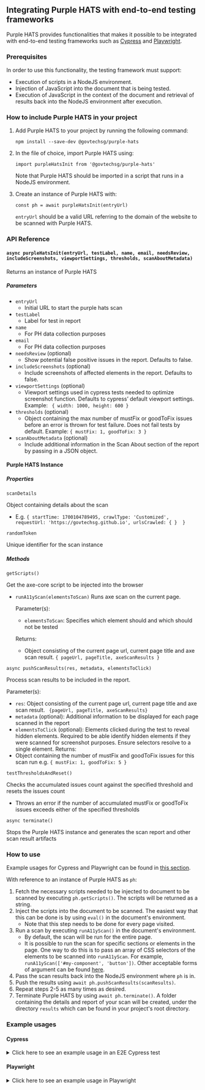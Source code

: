 ## Integrating Purple HATS with end-to-end testing frameworks

Purple HATS provides functionalities that makes it possible to be integrated with end-to-end testing frameworks such as [Cypress](https://www.cypress.io/) and [Playwright](https://playwright.dev/).

### Prerequisites

In order to use this functionality, the testing framework must support:

- Execution of scripts in a NodeJS environment.
- Injection of JavaScript into the document that is being tested.
- Execution of JavaScript in the context of the document and retrieval of results back into the NodeJS environment after execution.

### How to include Purple HATS in your project

1. Add Purple HATS to your project by running the following command:

   `npm install --save-dev @govtechsg/purple-hats`

2. In the file of choice, import Purple HATS using:

   `import purpleHatsInit from '@govtechsg/purple-hats'`

   Note that Purple HATS should be imported in a script that runs in a NodeJS environment.

3. Create an instance of Purple HATS with:

   `const ph = await purpleHatsInit(entryUrl)`

   `entryUrl` should be a valid URL referring to the domain of the website to be scanned with Purple HATS.

### API Reference

#### `async purpleHatsInit(entryUrl, testLabel, name, email, needsReview, includeScreenshots, viewportSettings, thresholds, scanAboutMetadata)`

Returns an instance of Purple HATS

##### Parameters

- `entryUrl`
  - Initial URL to start the purple hats scan
- `testLabel`
  - Label for test in report
- `name`
  - For PH data collection purposes
- `email`
  - For PH data collection purposes
- `needsReview` (optional)
  - Show potential false positive issues in the report. Defaults to false.
- `includeScreenshots` (optional)
  - Include screenshots of affected elements in the report. Defaults to false.
- `viewportSettings` (optional)
  - Viewport settings used in cypress tests needed to optimize screenshot function. Defaults to cypress’ default viewport settings. Example: ` { width: 1000, height: 600 }`
- `thresholds` (optional)
  - Object containing the max number of mustFix or goodToFix issues before an error is thrown for test failure. Does not fail tests by default. Example: `{ mustFix: 1, goodToFix: 3 }`
- `scanAboutMetadata` (optional)
  - Include additional information in the Scan About section of the report by passing in a JSON object. 
#### Purple HATS Instance

##### Properties

`scanDetails`

Object containing details about the scan
- E.g. `{
  startTime: 1700104789495,
  crawlType: 'Customized',
  requestUrl: 'https://govtechsg.github.io',
  urlsCrawled: { } 
}`

`randomToken`

Unique identifier for the scan instance

##### Methods

`getScripts()`

Get the axe-core script to be injected into the browser

- `runA11yScan(elementsToScan)`
  Runs axe scan on the current page.
  
  Parameter(s):
  - `elementsToScan`: Specifies which element should and which should not be tested
  
  Returns:
  - Object consisting of the current page url, current page title and axe scan result. `{ pageUrl, pageTitle, axeScanResults }`

`async pushScanResults(res, metadata, elementsToClick)`

Process scan results to be included in the report.

Parameter(s):

- `res`: Object consisting of the current page url, current page title and axe scan result. ` {pageUrl, pageTitle, axeScanResults}`
- `metadata` (optional): Additional information to be displayed for each page scanned in the report
- `elementsToClick` (optional): Elements clicked during the test to reveal hidden elements. Required to be able identify hidden elements if they were scanned for screenshot purposes. Ensure selectors resolve to a single element. 
  Returns:
- Object containing the number of mustFix and goodToFix issues for this scan run e.g. `{ mustFix: 1, goodToFix: 5 }`

`testThresholdsAndReset()`

Checks the accumulated issues count against the specified threshold and resets the issues count

- Throws an error if the number of accumulated mustFix or goodToFix issues exceeds either of the specified thresholds

`async terminate()`

Stops the Purple HATS instance and generates the scan report and other scan result artifacts

### How to use

Example usages for Cypress and Playwright can be found in [this section](#example-usages).

With reference to an instance of Purple HATS as `ph`:

1. Fetch the necessary scripts needed to be injected to document to be scanned by executing `ph.getScripts()`. The scripts will be returned as a string.
2. Inject the scripts into the document to be scanned. The easiest way that this can be done is by using `eval()` in the document's environment.
   - Note that this step needs to be done for every page visited.
3. Run a scan by executing `runA11yScan()` in the document's environment.
   - By default, the scan will be run for the entire page.
   - It is possible to run the scan for specific sections or elements in the page. One way to do this is to pass an array of CSS selectors of the elements to be scanned into `runA11yScan`. For example, `runA11yScan(['#my-component', 'button'])`. Other acceptable forms of argument can be found [here](https://github.com/dequelabs/axe-core/blob/develop/doc/API.md#context-parameter).
4. Pass the scan results back into the NodeJS environment where `ph` is in.
5. Push the results using `await ph.pushScanResults(scanResults)`.
6. Repeat steps 2-5 as many times as desired.
7. Terminate Purple HATS by using `await ph.terminate()`. A folder containing the details and report of your scan will be created, under the directory `results` which can be found in your project's root directory.

### Example usages

#### Cypress

<details>
<summary>Click here to see an example usage in an E2E Cypress test</summary>

We will be creating the following files in a demo Cypress project:

    ├── cypress
    │   ├── e2e
    │   │   └── spec.cy.js
    │   └── support
    │       └── e2e.js
    ├── cypress.config.js
    └── package.json

Create a <code>package.json</code> by running <code>npm init</code> . Accept the default options or customise it as needed.

Change the type of npm package to module by running <code>npm pkg set type="module";</code>

Install the following node dependencies by running <code>npm install cypress @govtechsg/purple-hats --save-dev </code>

Navigate to <code>node_modules/@govtechsg/purple-hats</code> and run <code>npm install</code> within the folder to install remaining Purple HATS dependencies:

    cd node_modules/@govtechsg/purple-hats
    npm install
    cd ../../..

Create <code>cypress.config.js</code> with the following contents, and change your Name, E-mail address, and boolean value for whether rule items requiring manual review in the report should be displayed below:

    import { defineConfig } from "cypress";
    import purpleHatsInit from "@govtechsg/purple-hats";

    const viewportSettings = { width: 1920, height: 1000 };
    const thresholds = { mustFix: 1, goodToFix: 1 };
    const scanAboutMetadata = { browser: 'Chrome (Desktop)' };

    const ph = await purpleHatsInit(
        "https://govtechsg.github.io",
        "Demo Cypress Scan",
        "Your Name",
        "email@domain.com",
        false,
        true,
        viewportSettings,
        thresholds,
        scanAboutMetadata,
    );

    export default defineConfig({
        taskTimeout: 120000, // need to extend as screenshot function requires some time
        viewportHeight: viewportSettings.height,
        viewportWidth: viewportSettings.width,
        e2e: {
            setupNodeEvents(on, config) {
                on("task", {
                    getPhScripts() {
                        return ph.getScripts();
                    },
                    async pushPhScanResults({res, metadata, elementsToClick}) {
                        return await ph.pushScanResults(res, metadata, elementsToClick);
                    },
                    returnResultsDir() {
                        return `results/${ph.randomToken}_${ph.scanDetails.urlsCrawled.scanned.length}pages/reports/report.html`;
                    },
                    finishPhTestCase() {
                        ph.testThresholdsAndReset();
                        return null;
                    },
                    async terminatePh() {
                        return await ph.terminate();
                    },
                });
            },
        },
    });

Create a sub-folder and file <code>cypress/support/e2e.js</code> with the following contents::

    Cypress.Commands.add("injectPhScripts", () => {
        cy.task("getPhScripts").then((s) => {
            cy.window().then((win) => {
                win.eval(s);
            });
        });
    });

    Cypress.Commands.add("runPhScan", (items={}) => {
        cy.window().then(async (win) => {
            const { elementsToScan, elementsToClick, metadata } = items; 
            const res = await win.runA11yScan(elementsToScan);
            cy.task("pushPhScanResults", {res, metadata, elementsToClick}).then((count) => { return count });
        });
    });

    Cypress.Commands.add("finishPhTestCase", () => {
        cy.task("finishPhTestCase");
    });

    Cypress.Commands.add("terminatePh", () => {
        cy.task("terminatePh");
    });

Create <code>cypress/e2e/spec.cy.js</code> with the following contents:

    describe("template spec", () => {
        it("should run purple HATS", () => {
            cy.visit(
                "https://govtechsg.github.io/purple-banner-embeds/purple-integrated-scan-example.htm"
            );
            cy.injectPhScripts();
            cy.runPhScan();
             cy.get("button[onclick=\"toggleSecondSection()\"]").click();
            // Run a scan on <input> and <button> elements
            cy.runPhScan({
                elementsToScan: ["input", "button"], 
                elementsToClick: ["button[onclick=\"toggleSecondSection()\"]"],
                metadata: "Clicked button"
            });

            cy.finishPhTestCase();

            cy.terminatePh();
        });
    });

Run your test with <code>npx cypress run</code> .

You will see Purple HATS results generated in <code>results</code> folder.

</details>

#### Playwright

<details>
    <summary>Click here to see an example usage in Playwright</summary>

Create a <code>package.json</code> by running <code>npm init</code> . Accept the default options or customise it as needed.

Install the following node dependencies by running <code>npm install playwright @govtechsg/purple-hats --save-dev </code>

Navigate to <code>node_modules/@govtechsg/purple-hats</code> and run <code>npm install</code> within the folder to install remaining Purple HATS dependencies.

On your project's root folder, create a Playwright test file <code>ph-playwright-demo.js</code>:

    import { chromium } from "playwright";
    import purpleHatsInit from "@govtechsg/purple-hats";

    const ph = await purpleHatsInit(
        "https://govtechsg.github.io",
        "Demo Playwright Scan",
        "Your Name",
        "email@domain.com"
    );

    (async () => {
        const browser = await chromium.launch({
            headless: false,
        });
        const context = await browser.newContext();
        const page = await context.newPage();

        const runPhScan = async (elementsToScan) => {
            const scanRes = await page.evaluate(
                async elementsToScan => await runA11yScan(elementsToScan),
                elementsToScan,
            );
            await ph.pushScanResults(scanRes);
        };

        await page.goto('https://govtechsg.github.io/purple-banner-embeds/purple-integrated-scan-example.htm');
        await page.evaluate(ph.getScripts());
        await runPhScan();

        await page.getByRole('button', { name: 'Click Me' }).click();
        // Run a scan on <input> and <button> elements
        await runPhScan(['input', 'button'])

        // ---------------------
        await context.close();
        await browser.close();
        await ph.terminate();
    })();

Run your test with <code>node ph-playwright-demo.js</code> .

You will see Purple HATS results generated in <code>results</code> folder.

</details>
